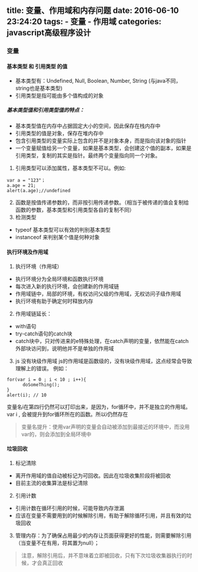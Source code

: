 title: 变量、作用域和内存问题
date: 2016-06-10 23:24:20
tags:
	- 变量
	- 作用域
categories: javascript高级程序设计
---
### 变量 
####  基本类型 和 引用类型 的值
- 基本类型有：Undefined, Null, Boolean, Number, String (与java不同，string也是基本类型)
- 引用类型是指可能由多个值构成的对象

##### 基本类型值和引用类型值的特点：
- 基本类型值在内存中占据固定大小的空间，因此保存在栈内存中
- 引用类型的值是对象，保存在堆内存中
- 包含引用类型的变量实际上包含的并不是对象本身，而是指向该对象的指针
- 一个变量赋值给另一个变量，如果是基本类型，会创建这个值的副本，如果是引用类型，复制的其实是指针。最终两个变量指向同一个对象。

1. 引用类型可以添加属性，基本类型不可以。例如: 
```
var a = "123"；
a.age = 21;
alert(a.age);//undefined
```
<!--more-->
2. 函数是按值传递参数的，而非按引用传递参数。（相当于被传递的值会复制给函数的参数，基本类型和引用类型各自的复制不同）
3. 检测类型
- typeof   基本类型可以有效的判别基本类型
- instanceof 来判别某个值是何种对象

#### 执行环境及作用域
1. 执行环境（作用域）
 - 执行环境分为全局环境和函数执行环境
 - 每次进入新的执行环境，会创建新的作用域链
 - 作用域链中，局部的环境，有权访问父级的作用域，无权访问子级作用域
 - 执行环境有助于确定何时释放内存
2. 作用域链延长：
 - with语句
 - try-catch语句的catch块
 - catch块中，只对传进来的e特殊处理，在catch声明的变量，依然能在catch外部块访问到，说明他并不是单独的作用域

3. js 没有块级作用域
js的作用域是函数级的，没有块级作用域，这点经常会导致理解上的错误。
例如：
```
for(var i = 0 ; i < 10 ; i++){
      doSomeThing();
}
alert(i); // 10
```
变量名i在第四行仍然可以打印出来，是因为，for循环中，并不是独立的作用域。var i , 会被提升到for循环所在的函数。所以i仍然存在
> 变量名提升：使用var声明的变量会自动被添加到最接近的环境中，而没用var的，则会添加到全局环境中 

#### 垃圾回收
1. 标记清除
 - 离开作用域的值自动被标记为可回收。因此在垃圾收集阶段将被回收
 - 目前主流的收集算法是标记清除
2. 引用计数
 - 引用计数在循环引用的时候，可能导致内存泄漏
 - 应该在变量不需要用到的时候解除引用，有助于解除循环引用，并且有效的垃圾回收
3. 管理内存：为了确保占用最少的内存让页面获得更好的性能，则需要解除引用（当变量不在有用，将其置为null）；
> 注意，解除引用后，并不意味着立即被回收，只有下次垃圾收集器执行的时候，才会真正回收









